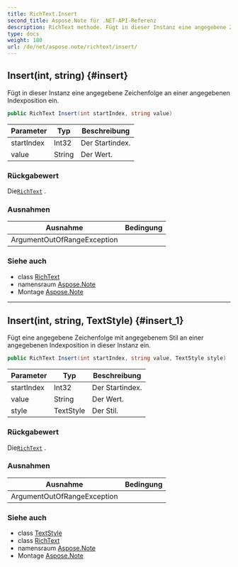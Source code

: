 ```yaml
---
title: RichText.Insert
second_title: Aspose.Note für .NET-API-Referenz
description: RichText methode. Fügt in dieser Instanz eine angegebene Zeichenfolge an einer angegebenen Indexposition ein.
type: docs
weight: 180
url: /de/net/aspose.note/richtext/insert/
---
```

## Insert(int, string) {#insert}

Fügt in dieser Instanz eine angegebene Zeichenfolge an einer angegebenen Indexposition ein.

```csharp
public RichText Insert(int startIndex, string value)
```

| Parameter | Typ | Beschreibung |
| --- | --- | --- |
| startIndex | Int32 | Der Startindex. |
| value | String | Der Wert. |

### Rückgabewert

Die[`RichText`](../) .

### Ausnahmen

| Ausnahme | Bedingung |
| --- | --- |
| ArgumentOutOfRangeException |  |

### Siehe auch

* class [RichText](../)
* namensraum [Aspose.Note](../../richtext/)
* Montage [Aspose.Note](../../../)

---

## Insert(int, string, TextStyle) {#insert_1}

Fügt eine angegebene Zeichenfolge mit angegebenem Stil an einer angegebenen Indexposition in dieser Instanz ein.

```csharp
public RichText Insert(int startIndex, string value, TextStyle style)
```

| Parameter | Typ | Beschreibung |
| --- | --- | --- |
| startIndex | Int32 | Der Startindex. |
| value | String | Der Wert. |
| style | TextStyle | Der Stil. |

### Rückgabewert

Die[`RichText`](../) .

### Ausnahmen

| Ausnahme | Bedingung |
| --- | --- |
| ArgumentOutOfRangeException |  |

### Siehe auch

* class [TextStyle](../../textstyle/)
* class [RichText](../)
* namensraum [Aspose.Note](../../richtext/)
* Montage [Aspose.Note](../../../)



